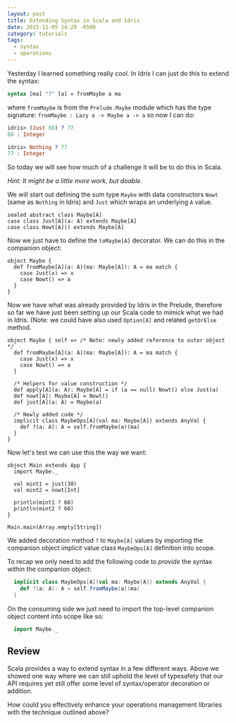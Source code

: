 ```yaml
---
layout: post
title: Extending Syntax in Scala and Idris
date: 2015-11-05 14:29 -0500
category: tutorials
tags:
  - syntax
  - operations
---
```


Yesterday I learned something really cool. In Idris I can just do this
to extend the syntax:

```idris
syntax [ma] "?" [a] = fromMaybe a ma
```

where `fromMaybe` is from the `Prelude.Maybe` module which has the type
signature: `fromMaybe : Lazy a -> Maybe a -> a` so now I can do:

```idris
idris> (Just 88) ? 77
88 : Integer

idris> Nothing ? 77
77 : Integer
```

So today we will see how much of a challenge it will be to do this in Scala.

_Hint: It might be a little more work, but doable._

We will start out defining the sum type `Maybe` with data constructors `Nowt`
(same as `Nothing` in Idris) and `Just` which wraps an underlying `A` value.

```tut
sealed abstract class Maybe[A]
case class Just[A](a: A) extends Maybe[A]
case class Nowt[A]() extends Maybe[A]
```

Now we just have to define the `toMaybe[A]` decorator. We can do this in the
companion object:

```tut
object Maybe {
  def fromMaybe[A](a: A)(ma: Maybe[A]): A = ma match {
    case Just(x) => x
    case Nowt() => a
  }
}
```

Now we have what was already provided by Idris in the Prelude, therefore so
far we have just been setting up our Scala code to mimick what we had in Idris.
(Note: we could have also used `Option[A]` and related `getOrElse` method.

```tut
object Maybe { self => /* Note: newly added reference to outer object */
  def fromMaybe[A](a: A)(ma: Maybe[A]): A = ma match {
    case Just(x) => x
    case Nowt() => a
  }

  /* Helpers for value construction */
  def apply[A](a: A): Maybe[A] = if (a == null) Nowt() else Just(a)
  def nowt[A]: Maybe[A] = Nowt()
  def just[A](a: A) = Maybe(a)

  /* Newly added code */
  implicit class MaybeOps[A](val ma: Maybe[A]) extends AnyVal {
    def ?(a: A): A = self.fromMaybe(a)(ma)
  }
}
```

Now let's test we can use this the way we want:

```tut
object Main extends App {
  import Maybe._

  val mint1 = just(30)
  val mint2 = nowt[Int]

  println(mint1 ? 60)
  println(mint2 ? 60)
}

Main.main(Array.empty[String])
```

We added decoration method `?` to `Maybe[A]` values by importing the companion
object implicit value class `MaybeOps[A]` definition into scope.

To recap we only need to add the following code to _provide_ the syntax
within the companion object:

```scala
  implicit class MaybeOps[A](val ma: Maybe[A]) extends AnyVal {
    def ?(a: A): A = self.fromMaybe(a)(ma)
  }
```

On the consuming side we just need to import the top-level companion object
content into scope like so:

```scala
  import Maybe._
```

## Review

Scala provides a way to extend syntax in a few different ways. Above we
showed one way where we can still uphold the level of typesafety that our API
requires yet still offer some level of syntax/operator decoration or addition.

How could you effectively enhance your operations management libraries with
the technique outlined above?

